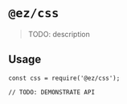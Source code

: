 # `@ez/css`

> TODO: description

## Usage

```
const css = require('@ez/css');

// TODO: DEMONSTRATE API
```
